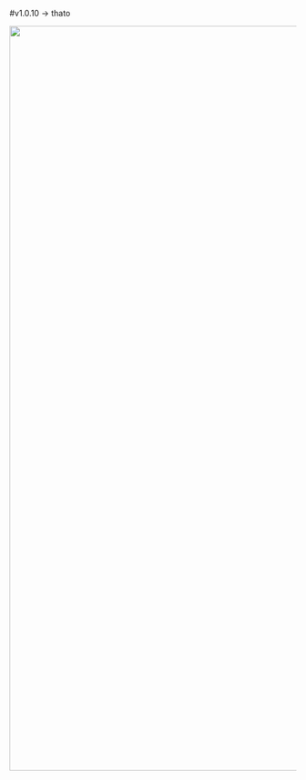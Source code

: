 #v1.0.10 -> thato

<img width="1306" alt="" src="https://private-user-images.githubusercontent.com/102561962/394305007-9ac991dd-27ea-483a-b843-925216f7380e.png?jwt=eyJhbGciOiJIUzI1NiIsInR5cCI6IkpXVCJ9.eyJpc3MiOiJnaXRodWIuY29tIiwiYXVkIjoicmF3LmdpdGh1YnVzZXJjb250ZW50LmNvbSIsImtleSI6ImtleTUiLCJleHAiOjE3MzM4Mzk3NzgsIm5iZiI6MTczMzgzOTQ3OCwicGF0aCI6Ii8xMDI1NjE5NjIvMzk0MzA1MDA3LTlhYzk5MWRkLTI3ZWEtNDgzYS1iODQzLTkyNTIxNmY3MzgwZS5wbmc_WC1BbXotQWxnb3JpdGhtPUFXUzQtSE1BQy1TSEEyNTYmWC1BbXotQ3JlZGVudGlhbD1BS0lBVkNPRFlMU0E1M1BRSzRaQSUyRjIwMjQxMjEwJTJGdXMtZWFzdC0xJTJGczMlMkZhd3M0X3JlcXVlc3QmWC1BbXotRGF0ZT0yMDI0MTIxMFQxNDA0MzhaJlgtQW16LUV4cGlyZXM9MzAwJlgtQW16LVNpZ25hdHVyZT01YTZkNmRhYzM0OTc4NjQ1OWJiYjc1YWIxMGZkNDNmNjJkN2RiYWExYzk4N2FjOTg3NTg2NTkxMjEyZDc4YWIzJlgtQW16LVNpZ25lZEhlYWRlcnM9aG9zdCJ9.VU18W9O81ecsOpXOg_3CnXM1dJtk2RqZwuQhpfnXgtw">


